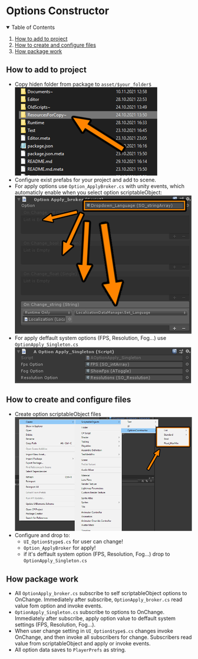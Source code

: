 # Options Constructor

<!-- TABLE OF CONTENTS -->
<details open="open">
  <summary>Table of Contents</summary>
  <ol>
    <li><a href="#How-to-add-to-project">How to add to project</a></li>
    <li><a href="#How-to-create-and-configure-files">How to create and configure files</a></li>
    <li><a href="#How-package-work">How package work</a></li> 
  </ol>
</details>

## How to add to project
* Copy hiden folder from package to `asset/$your_folder$` <br />
![](Documents~/ResourcesForCopy.png)
* Configure exist prefabs for your project and add to scene.
* For apply options use `Option_ApplyBroker.cs` with unity events, which automaticly enable when you select option scriptableObject: <br />
![](Documents~/OptConstr_broker.png)
* For apply deffault system options (FPS, Resolution, Fog...) use `OptionApply_Singleton.cs` <br />
![](Documents~/OptConst_opnApplStandart.png)


## How to create and configure files
* Create option scriptableObject files <br />
![](Documents~/CreateMenu.png)
* Configure and drop to:
    - `UI_Option$type$.cs` for user can change! 
    - `Option_ApplyBroker` for apply! 
    - if it's deffault system option (FPS, Resolution, Fog...) drop to `OptionApply_Singleton.cs`

## How package work
* All `OptionApply_broker.cs` subscribe to self scriptableObject options to OnChange. Immediately after subscribe, `OptionApply_broker.cs` read value fom option and invoke events.
* `OptionApply_Singleton.cs` subscribe to options to OnChange. Immediately after subscribe, apply option value to deffault system settings (FPS, Resolution, Fog...).
* When user change setting in `UI_Option$type$.cs` changes invoke OnChange, and then invoke all subscribers for change. Subscribers read value from scriptableObject and apply or invoke events.
* All option data saves to `PlayerPrefs` as string.
